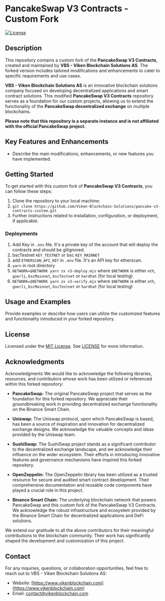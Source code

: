 # PancakeSwap V3 Contracts - Custom Fork

[![License](https://img.shields.io/badge/License-MIT-blue.svg)](https://opensource.org/licenses/MIT)

## Description

This repository contains a custom fork of the **PancakeSwap V3 Contracts**, created and maintained by **VBS - Viken Blockchain Solutions AS**. The forked version includes tailored modifications and enhancements to cater to specific requirements and use cases.

**VBS - Viken Blockchain Solutions AS** is an innovative blockchain solutions company focused on developing decentralized applications and smart contract solutions. This modified **PancakeSwap V3 Contracts** repository serves as a foundation for our custom projects, allowing us to extend the functionality of the **PancakeSwap decentralized exchange** on multiple blockchains.

**Please note that this repository is a separate instance and is not affiliated with the official PancakeSwap project.**

## Key Features and Enhancements

- Describe the main modifications, enhancements, or new features you have implemented.

## Getting Started

To get started with this custom fork of **PancakeSwap V3 Contracts**, you can follow these steps:

1. Clone the repository to your local machine:
2. `git clone https://github.com/Viken-Blockchain-Solutions/pancake-v3-contracts-custom.git`
3. Further instructions related to installation, configuration, or deployment, if applicable.

### Deployments

1. Add Key in `.env` file. It's a private key of the account that will deploy the contracts and should be gitignored.
2. bscTestnet `KEY_TESTNET` or bsc `KEY_MAINNET`
3. add `ETHERSCAN_API_KEY` in `.env` file. It's an API key for etherscan.
4. `yarn` in root directory
5. `NETWORK=$NETWORK yarn zx v3-deploy.mjs` where `$NETWORK` is either `eth`, `goerli`, `bscMainnet`, `bscTestnet` or `hardhat` (for local testing)
6. `NETWORK=$NETWORK yarn zx v3-verify.mjs` where `$NETWORK` is either `eth`, `goerli`, `bscMainnet`, `bscTestnet` or `hardhat` (for local testing)

## Usage and Examples

Provide examples or describe how users can utilize the customized features and functionality introduced in your forked repository.

## License

Licensed under the [MIT License](LICENSE). See [LICENSE](LICENSE) for more information.

## Acknowledgments

Acknowledgments
We would like to acknowledge the following libraries, resources, and contributors whose work has been utilized or referenced within this forked repository:

- **PancakeSwap:** The original PancakeSwap project that serves as the foundation for this forked repository. We appreciate their groundbreaking work in providing decentralized exchange functionality on the Binance Smart Chain.

- **Uniswap:** The Uniswap protocol, upon which PancakeSwap is based, has been a source of inspiration and innovation for decentralized exchange designs. We acknowledge the valuable concepts and ideas provided by the Uniswap team.

- **SushiSwap:** The SushiSwap project stands as a significant contributor to the decentralized exchange landscape, and we acknowledge their influence on the wider ecosystem. Their efforts in introducing innovative features and governance mechanisms have inspired this forked repository.

- **OpenZeppelin:** The OpenZeppelin library has been utilized as a trusted resource for secure and audited smart contract development. Their comprehensive documentation and reusable code components have played a crucial role in this project.

- **Binance Smart Chain:** The underlying blockchain network that powers PancakeSwap and this custom fork of the PancakeSwap V3 Contracts. We acknowledge the robust infrastructure and ecosystem provided by the Binance Smart Chain for decentralized applications and DeFi solutions.

We extend our gratitude to all the above contributors for their meaningful contributions to the blockchain community. Their work has significantly shaped the development and customization of this project.

## Contact

For any inquiries, questions, or collaboration opportunities, feel free to reach out to VBS - Viken Blockchain Solutions AS:

- Website: [https://www.vikenblockchain.com](https://www.vikenblockchain.com)
- Email: <contact@vikenblockchain.com>

